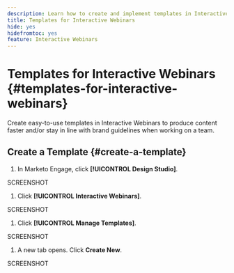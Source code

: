 ```yaml
---
description: Learn how to create and implement templates in Interactive Webinars.
title: Templates for Interactive Webinars
hide: yes
hidefromtoc: yes
feature: Interactive Webinars
---
```

# Templates for Interactive Webinars {#templates-for-interactive-webinars}

Create easy-to-use templates in Interactive Webinars to produce content faster and/or stay in line with brand guidelines when working on a team.

## Create a Template {#create-a-template}

1. In Marketo Engage, click **[!UICONTROL Design Studio]**.

SCREENSHOT

1. Click **[!UICONTROL Interactive Webinars]**.

SCREENSHOT

1. Click **[!UICONTROL Manage Templates]**.

SCREENSHOT

1. A new tab opens. Click **Create New**.

SCREENSHOT

